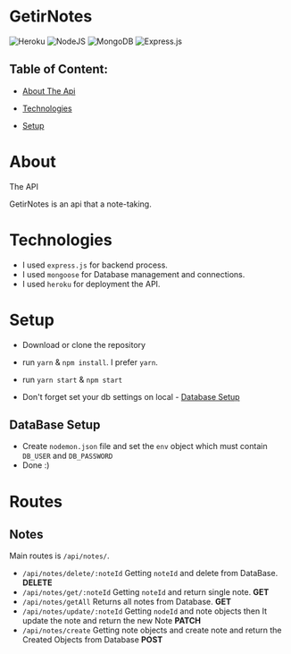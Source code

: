 
# GetirNotes 

![Heroku](https://img.shields.io/badge/heroku-%23430098.svg?style=for-the-badge&logo=heroku&logoColor=white) ![NodeJS](https://img.shields.io/badge/node.js-6DA55F?style=for-the-badge&logo=node.js&logoColor=white)   ![MongoDB](https://img.shields.io/badge/MongoDB-%234ea94b.svg?style=for-the-badge&logo=mongodb&logoColor=white) ![Express.js](https://img.shields.io/badge/express.js-%23404d59.svg?style=for-the-badge&logo=express&logoColor=%2361DAFB)

  

## Table of Content:

  

- [About The Api](#about-the-api)

- [Technologies](#technologies)

- [Setup](#setup)


  

# About

 The API

GetirNotes is an api that a note-taking.

# Technologies

- I used `express.js` for backend process.
- I used `mongoose` for Database management and connections.
- I used `heroku` for deployment the API.

# Setup

- Download or clone the repository

- run `yarn` & `npm install`.  I prefer `yarn`.

- run `yarn start` & `npm start`

- Don't forget set your db settings on local - [Database Setup](#database-setup)

## DataBase Setup
- Create `nodemon.json` file and set the `env` object which must contain `DB_USER` and `DB_PASSWORD`
- Done :)
  

# Routes

## Notes
Main routes is `/api/notes/`.

 - `/api/notes/delete/:noteId`  Getting `noteId` and delete from DataBase.    **DELETE**
 - `/api/notes/get/:noteId` Getting `noteId` and return single note.  **GET**
 - `/api/notes/getAll` Returns all notes from Database. **GET**
 - `/api/notes/update/:noteId` Getting `nodeId` and note objects then It update the note 
 and return the new Note  **PATCH**
 - `/api/notes/create` Getting note objects and create note and return the Created 
 Objects from Database **POST**